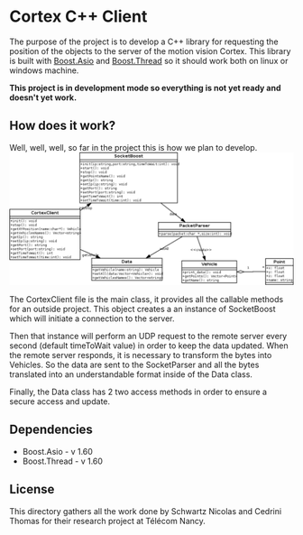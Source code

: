 # Cortex C++ Client
The purpose of the project is to develop a C++ library for requesting the position of the objects to the server of the motion vision Cortex. This library is built with [Boost.Asio](http://www.boost.org/doc/libs/1_60_0/doc/html/boost_asio.html) and [Boost.Thread](http://www.boost.org/doc/libs/1_60_0/doc/html/thread.html) so it should work both on linux or windows machine.

**This project is in development mode so everything is not yet ready and doesn't yet work.**

## How does it work?
Well, well, well, so far in the project this is how we plan to develop.
![Class diagram](https://github.com/ernest-galbrun/ensem-sami/blob/client_c%2B%2B/client_c%2B%2B/design/class_diagram.png)

The CortexClient file is the main class, it provides all the callable methods for an outside project. This object creates a an instance of SocketBoost which will initiate a connection to the server.

Then that instance will perform an UDP request to the remote server every second (default timeToWait value) in order to keep the data updated. When the remote server responds, it is necessary to transform the bytes into Vehicles. So the data are sent to the SocketParser and all the bytes translated into an understandable format inside of the Data class.

Finally, the Data class has 2 two access methods in order to ensure a secure access and update.

## Dependencies
- Boost.Asio - v 1.60
- Boost.Thread - v 1.60

## License
This directory gathers all the work done by Schwartz Nicolas and Cedrini Thomas for their research project at Télécom Nancy.
